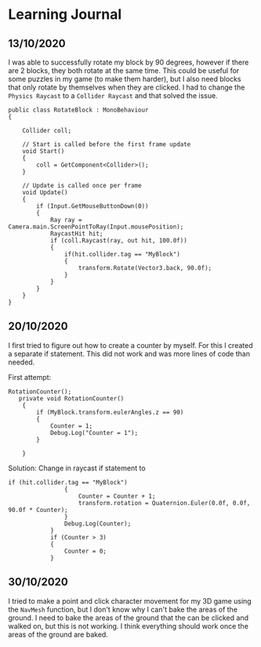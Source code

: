 # Learning Journal

## 13/10/2020
I was able to successfully rotate my block by 90 degrees, however if there are 2 blocks, they both rotate at the same time. This could be useful for some puzzles in my game (to make them harder), but I also need blocks that only rotate by themselves when they are clicked.
I had to change the `Physics Raycast` to a `Collider Raycast` and that solved the issue.
```
public class RotateBlock : MonoBehaviour
{

    Collider coll; 

    // Start is called before the first frame update
    void Start()
    {
        coll = GetComponent<Collider>();
    }

    // Update is called once per frame
    void Update()
    {
        if (Input.GetMouseButtonDown(0))
        {
            Ray ray = Camera.main.ScreenPointToRay(Input.mousePosition);
            RaycastHit hit;
            if (coll.Raycast(ray, out hit, 100.0f))
            {
                if(hit.collider.tag == "MyBlock")
                {
                    transform.Rotate(Vector3.back, 90.0f);
                }
            }
        }
    }
}
```

## 20/10/2020
I first tried to figure out how to create a counter by myself. For this I created a separate if statement. This did not work and was more lines of code than needed.

First attempt:
```
RotationCounter();
   private void RotationCounter()
    {
        if (MyBlock.transform.eulerAngles.z == 90)
        {
            Counter = 1;
            Debug.Log("Counter = 1");
        }

    }
```
Solution:
Change in raycast if statement to
```
if (hit.collider.tag == "MyBlock")
                {
                    Counter = Counter + 1;
                    transform.rotation = Quaternion.Euler(0.0f, 0.0f, 90.0f * Counter);
                }
                Debug.Log(Counter);
            }
            if (Counter > 3)
            {
                Counter = 0;
            }
```

## 30/10/2020
I tried to make a point and click character movement for my 3D game using the `NavMesh` function, but I don't know why I can't bake the areas of the ground. I need to bake the areas of the ground that the can be clicked and walked on, but this is not working. I think everything should work once the areas of the ground are baked. 

